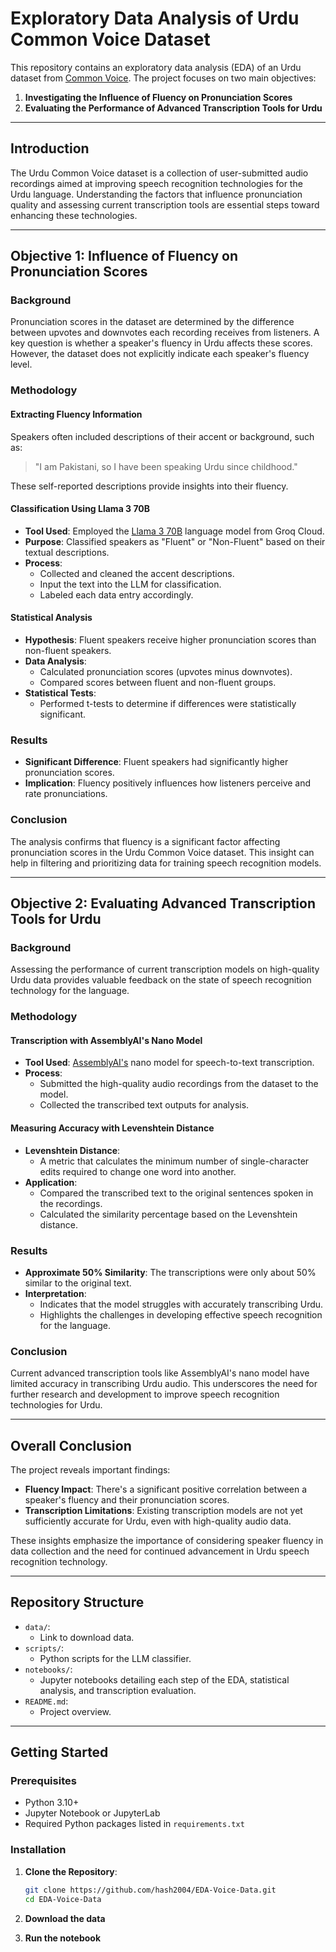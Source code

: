 # Exploratory Data Analysis of Urdu Common Voice Dataset

This repository contains an exploratory data analysis (EDA) of an Urdu dataset from [Common Voice](https://commonvoice.mozilla.org/en/datasets). The project focuses on two main objectives:

1. **Investigating the Influence of Fluency on Pronunciation Scores**
2. **Evaluating the Performance of Advanced Transcription Tools for Urdu**

---

## Introduction

The Urdu Common Voice dataset is a collection of user-submitted audio recordings aimed at improving speech recognition technologies for the Urdu language. Understanding the factors that influence pronunciation quality and assessing current transcription tools are essential steps toward enhancing these technologies.

---

## Objective 1: Influence of Fluency on Pronunciation Scores

### Background

Pronunciation scores in the dataset are determined by the difference between upvotes and downvotes each recording receives from listeners. A key question is whether a speaker's fluency in Urdu affects these scores. However, the dataset does not explicitly indicate each speaker's fluency level.

### Methodology

#### Extracting Fluency Information

Speakers often included descriptions of their accent or background, such as:

> "I am Pakistani, so I have been speaking Urdu since childhood."

These self-reported descriptions provide insights into their fluency.

#### Classification Using Llama 3 70B

- **Tool Used**: Employed the [Llama 3 70B](https://www.groq.com/) language model from Groq Cloud.
- **Purpose**: Classified speakers as "Fluent" or "Non-Fluent" based on their textual descriptions.
- **Process**:
  - Collected and cleaned the accent descriptions.
  - Input the text into the LLM for classification.
  - Labeled each data entry accordingly.

#### Statistical Analysis

- **Hypothesis**: Fluent speakers receive higher pronunciation scores than non-fluent speakers.
- **Data Analysis**:
  - Calculated pronunciation scores (upvotes minus downvotes).
  - Compared scores between fluent and non-fluent groups.
- **Statistical Tests**:
  - Performed t-tests to determine if differences were statistically significant.

### Results

- **Significant Difference**: Fluent speakers had significantly higher pronunciation scores.
- **Implication**: Fluency positively influences how listeners perceive and rate pronunciations.

### Conclusion

The analysis confirms that fluency is a significant factor affecting pronunciation scores in the Urdu Common Voice dataset. This insight can help in filtering and prioritizing data for training speech recognition models.

---

## Objective 2: Evaluating Advanced Transcription Tools for Urdu

### Background

Assessing the performance of current transcription models on high-quality Urdu data provides valuable feedback on the state of speech recognition technology for the language.

### Methodology

#### Transcription with AssemblyAI's Nano Model

- **Tool Used**: [AssemblyAI's](https://www.assemblyai.com/) nano model for speech-to-text transcription.
- **Process**:
  - Submitted the high-quality audio recordings from the dataset to the model.
  - Collected the transcribed text outputs for analysis.

#### Measuring Accuracy with Levenshtein Distance

- **Levenshtein Distance**:
  - A metric that calculates the minimum number of single-character edits required to change one word into another.
- **Application**:
  - Compared the transcribed text to the original sentences spoken in the recordings.
  - Calculated the similarity percentage based on the Levenshtein distance.

### Results

- **Approximate 50% Similarity**: The transcriptions were only about 50% similar to the original text.
- **Interpretation**:
  - Indicates that the model struggles with accurately transcribing Urdu.
  - Highlights the challenges in developing effective speech recognition for the language.

### Conclusion

Current advanced transcription tools like AssemblyAI's nano model have limited accuracy in transcribing Urdu audio. This underscores the need for further research and development to improve speech recognition technologies for Urdu.

---

## Overall Conclusion

The project reveals important findings:

- **Fluency Impact**: There's a significant positive correlation between a speaker's fluency and their pronunciation scores.
- **Transcription Limitations**: Existing transcription models are not yet sufficiently accurate for Urdu, even with high-quality audio data.

These insights emphasize the importance of considering speaker fluency in data collection and the need for continued advancement in Urdu speech recognition technology.

---

## Repository Structure

- `data/`:
  - Link to download data.
- `scripts/`:
  - Python scripts for the LLM classifier.
- `notebooks/`:
  - Jupyter notebooks detailing each step of the EDA, statistical analysis, and transcription evaluation.
- `README.md`:
  - Project overview.

---

## Getting Started

### Prerequisites

- Python 3.10+
- Jupyter Notebook or JupyterLab
- Required Python packages listed in `requirements.txt`

### Installation

1. **Clone the Repository**:

   ```bash
   git clone https://github.com/hash2004/EDA-Voice-Data.git
   cd EDA-Voice-Data
   ```
2. **Download the data**
3. **Run the notebook**
